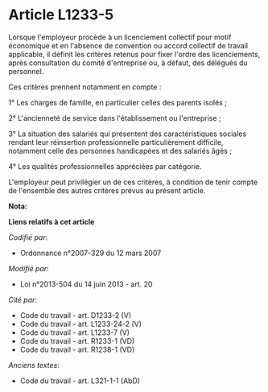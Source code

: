 # Article L1233-5

Lorsque l'employeur procède à un licenciement collectif pour motif économique et en l'absence de convention ou accord
collectif de travail applicable, il définit les critères retenus pour fixer l'ordre des licenciements, après consultation du
comité d'entreprise ou, à défaut, des délégués du personnel.

Ces critères prennent notamment en compte :

1° Les charges de famille, en particulier celles des parents isolés ;

2° L'ancienneté de service dans l'établissement ou l'entreprise ;

3° La situation des salariés qui présentent des caractéristiques sociales rendant leur réinsertion professionnelle
particulièrement difficile, notamment celle des personnes handicapées et des salariés âgés ;

4° Les qualités professionnelles appréciées par catégorie.

L'employeur peut privilégier un de ces critères, à condition de tenir compte de l'ensemble des autres critères prévus au
présent article.

**Nota:**



**Liens relatifs à cet article**

_Codifié par_:

  - Ordonnance n°2007-329 du 12 mars 2007

_Modifié par_:

  - Loi n°2013-504 du 14 juin 2013 - art. 20

_Cité par_:

  - Code du travail - art. D1233-2 (V)
  - Code du travail - art. L1233-24-2 (V)
  - Code du travail - art. L1233-7 (V)
  - Code du travail - art. R1233-1 (VD)
  - Code du travail - art. R1238-1 (VD)

_Anciens textes_:

  - Code du travail - art. L321-1-1 (AbD)

